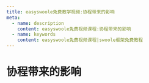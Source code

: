 ```yaml
---
title: easyswoole免费教学视频:协程带来的影响
meta:
  - name: description
    content: easyswoole免费视频课程:协程带来的影响
  - name: keywords
    content: easyswoole免费视频课程|swoole框架免费教程
---
```

# 协程带来的影响
<script type="text/javascript" src="/Js/Ckplayer/ckplayer.js"></script>
<div class="video" style="width: 50rem;height: 30rem;"></div>
<script type="text/javascript">
    var videoObject = {
    		container: '.video',
    		variable: 'player',
    		video:'http://easyswoole.oss-cn-shenzhen.aliyuncs.com/%E5%85%A5%E9%97%A8%E6%95%99%E7%A8%8B1/%E5%8D%8F%E7%A8%8B%E5%B8%A6%E6%9D%A5%E7%9A%84%E5%BD%B1%E5%93%8D.mp4'
    	};
    var player=new ckplayer(videoObject);
</script>
